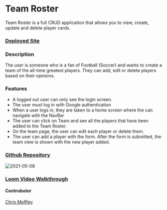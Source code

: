# Team Roster

Team Roster is a full CRUD application that allows you to view, create, update and delete player cards.

### [Deployed Site](https://cm-team-roster.netlify.app/)

### Description
The user is someone who is a fan of Football (Soccer) and wants to create a team of the all-time greatest players. They can add, edit or delete players based on their opinions.

### Features
- A logged out user can only see the login screen.
- The user must log in with Google authentication
- When a user logs in, they are taken to a home screen where the can navigate with the NavBar
- The user can click on Team and see all the players that have been added to the Team Roster.
- On the team page, the user can edit each player or delete them.
- The user can add a player with the form. After the form is submitted, the team view is shown with the new player added. 

### [Github Repository](https://github.com/cmeffley/team-roster)

![2021-05-08](https://user-images.githubusercontent.com/76795299/117543524-379acf80-afeb-11eb-8e9e-a685ef3977a1.png)

### [Loom Video Walkthrough](https://www.loom.com/share/872f3a1ed1004351ac46eac53eaa86e8)

#### Contrubutor
[Chris Meffley](https://github.com/cmeffley)

